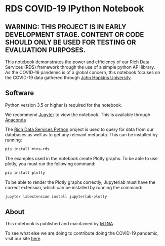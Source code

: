 # RDS COVID-19 IPython Notebook
## WARNING: THIS PROJECT IS IN EARLY DEVELOPMENT STAGE. CONTENT OR CODE SHOULD ONLY BE USED FOR TESTING OR EVALUATION PURPOSES.
This notebook demonstrates the power and efficiency of our Rich Data Services (RDS) framework through the use of a simple python API library. As the COVID-19 pandemic is of a global concern, this notebook focuses on the COVID-19 data gathered through [John Hopkins University](https://coronavirus.jhu.edu/).

## Software
Python version 3.5 or higher is required for the notebook.

We recommend [Jupyter](https://jupyter.org/) to view the notebook. This is available through [Anaconda](https://www.anaconda.com/)

The [Rich Data Services Python](https://github.com/mtna/rds-python) project is used to query for data from our databases as well as to get any relevant metadata. This can be installed by running:
```bash
pip install mtna-rds
```

The examples used in the notebook create Plotly graphs. To be able to use plotly, you must run the following command:
```bash
pip install plotly
```

To be able to render the Plotly graphs correctly, Jupyterlab must have the correct extension, which can be installed by running the command:
```bash
jupyter labextension install jupyterlab-plotly
```

## About
This notebook is published and maintained by [MTNA](https://www.mtna.us/).

To see what else we are doing to contribute doing the COVID-19 pandemic, visit our site [here](https://covid19.richdataservices.com/).
